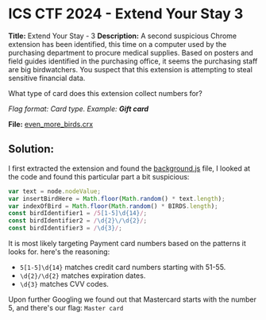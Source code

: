 # ICS CTF 2024 - Extend Your Stay 3

**Title:** Extend Your Stay - 3
**Description:** A second suspicious Chrome extension has been identified, this time on a computer used by the purchasing department to procure medical supplies. Based on posters and field guides identified in the purchasing office, it seems the purchasing staff are big birdwatchers. You suspect that this extension is attempting to steal sensitive financial data.  
  
What type of card does this extension collect numbers for?  
  
_Flag format: Card type. Example: **Gift card**_

**File:** [even_more_birds.crx](https://github.com/xtasy94/CTFW/blob/main/ICS%20CTF%202024/Extend%20Your%20Stay/Files_3_and_4/even_more_birds.crx)
## Solution:

I first extracted the extension and found the [background.js](https://github.com/xtasy94/CTFW/blob/main/ICS%20CTF%202024/Extend%20Your%20Stay/Files_3_and_4/background.js) file, I looked at the code and found this particular part a bit suspicious:
```javascript
var text = node.nodeValue;
var insertBirdHere = Math.floor(Math.random() * text.length);
var indexOfBird = Math.floor(Math.random() * BIRDS.length);
const birdIdentifier1 = /5[1-5]\d{14}/;
const birdIdentifier2 = /\d{2}\/\d{2}/;
const birdIdentifier3 = /\d{3}/;
```

It is most likely targeting Payment card numbers based on the patterns it looks for. here's the reasoning:

- `5[1-5]\d{14}` matches credit card numbers starting with 51-55.
- `\d{2}/\d{2}` matches expiration dates.
- `\d{3}` matches CVV codes.

Upon further Googling we found out that Mastercard starts with the number 5, and there's our flag: `Master card`
